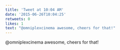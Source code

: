 ```yaml
---
title: 'Tweet at 10:04 AM'
date: '2015-06-26T10:04:25'
retweets: 0
likes: 1
text: "@omniplexcinema awesome, cheers for that!"
---
```

@omniplexcinema awesome, cheers for that!
